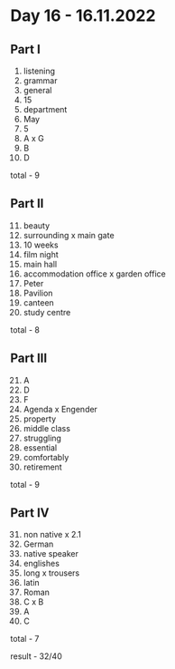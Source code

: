 # Day 16 - 16.11.2022

## Part I

1. listening
2. grammar
3. general
4. 15
5. department
6. May
7. 5
8. A x G
9. B
10. D

total - 9

## Part II

11. beauty
12. surrounding x main gate
13. 10 weeks
14. film night
15. main hall
16. accommodation office x garden office
17. Peter
18. Pavilion
19. canteen
20. study centre

total - 8

## Part III

21. A
22. D
23. F
24. Agenda x Engender
25. property
26. middle class
27. struggling
28. essential
29. comfortably
30. retirement

total - 9

## Part IV

31. non native x 2.1
32. German 
33. native speaker
34. englishes
35. long x trousers
36. latin
37. Roman
38. C x B
39. A
40. C

total - 7

result - 32/40